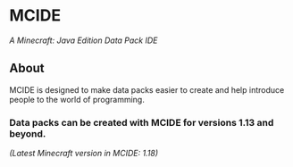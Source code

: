 # MCIDE
*A Minecraft: Java Edition Data Pack IDE*
## 
## About
MCIDE is designed to make data packs easier to create and help introduce people to the world of programming.

### Data packs can be created with MCIDE for versions 1.13 and beyond.
*(Latest Minecraft version in MCIDE: 1.18)*
